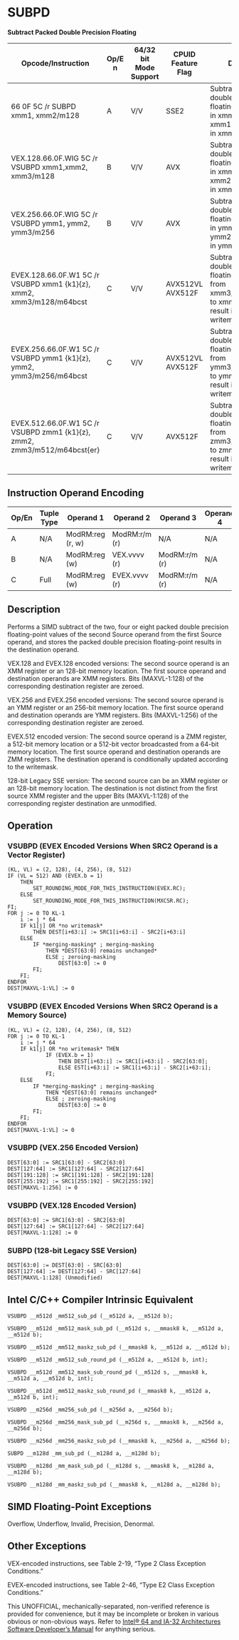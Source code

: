 # SUBPD

**Subtract Packed Double Precision Floating**

| Opcode/Instruction                                                       | Op/E n | 64/32 bit Mode Support | CPUID Feature Flag | Description                                                                                                                       |
| ------------------------------------------------------------------------ | ------ | ---------------------- | ------------------ | --------------------------------------------------------------------------------------------------------------------------------- |
| 66 0F 5C /r SUBPD xmm1, xmm2/m128                                        | A      | V/V                    | SSE2               | Subtract packed double precision floating-point values in xmm2/mem from xmm1 and store result in xmm1.                            |
| VEX.128.66.0F.WIG 5C /r VSUBPD xmm1,xmm2, xmm3/m128                      | B      | V/V                    | AVX                | Subtract packed double precision floating-point values in xmm3/mem from xmm2 and store result in xmm1.                            |
| VEX.256.66.0F.WIG 5C /r VSUBPD ymm1, ymm2, ymm3/m256                     | B      | V/V                    | AVX                | Subtract packed double precision floating-point values in ymm3/mem from ymm2 and store result in ymm1.                            |
| EVEX.128.66.0F.W1 5C /r VSUBPD xmm1 {k1}{z}, xmm2, xmm3/m128/m64bcst     | C      | V/V                    | AVX512VL AVX512F   | Subtract packed double precision floating-point values from xmm3/m128/m64bcst to xmm2 and store result in xmm1 with writemask k1. |
| EVEX.256.66.0F.W1 5C /r VSUBPD ymm1 {k1}{z}, ymm2, ymm3/m256/m64bcst     | C      | V/V                    | AVX512VL AVX512F   | Subtract packed double precision floating-point values from ymm3/m256/m64bcst to ymm2 and store result in ymm1 with writemask k1. |
| EVEX.512.66.0F.W1 5C /r VSUBPD zmm1 {k1}{z}, zmm2, zmm3/m512/m64bcst{er} | C      | V/V                    | AVX512F            | Subtract packed double precision floating-point values from zmm3/m512/m64bcst to zmm2 and store result in zmm1 with writemask k1. |

## Instruction Operand Encoding

| Op/En | Tuple Type | Operand 1        | Operand 2     | Operand 3     | Operand 4 |
| ----- | ---------- | ---------------- | ------------- | ------------- | --------- |
| A     | N/A        | ModRM:reg (r, w) | ModRM:r/m (r) | N/A           | N/A       |
| B     | N/A        | ModRM:reg (w)    | VEX.vvvv (r)  | ModRM:r/m (r) | N/A       |
| C     | Full       | ModRM:reg (w)    | EVEX.vvvv (r) | ModRM:r/m (r) | N/A       |

## Description

Performs a SIMD subtract of the two, four or eight packed double precision floating-point values of the second Source operand from the first Source operand, and stores the packed double precision floating-point results in the destination operand.

VEX.128 and EVEX.128 encoded versions: The second source operand is an XMM register or an 128-bit memory location. The first source operand and destination operands are XMM registers. Bits (MAXVL-1:128) of the corresponding destination register are zeroed.

VEX.256 and EVEX.256 encoded versions: The second source operand is an YMM register or an 256-bit memory location. The first source operand and destination operands are YMM registers. Bits (MAXVL-1:256) of the corresponding destination register are zeroed.

EVEX.512 encoded version: The second source operand is a ZMM register, a 512-bit memory location or a 512-bit vector broadcasted from a 64-bit memory location. The first source operand and destination operands are ZMM registers. The destination operand is conditionally updated according to the writemask.

128-bit Legacy SSE version: The second source can be an XMM register or an 128-bit memory location. The destination is not distinct from the first source XMM register and the upper Bits (MAXVL-1:128) of the corresponding register destination are unmodified.

## Operation

### VSUBPD (EVEX Encoded Versions When SRC2 Operand is a Vector Register)

```
(KL, VL) = (2, 128), (4, 256), (8, 512)
IF (VL = 512) AND (EVEX.b = 1)
    THEN
        SET_ROUNDING_MODE_FOR_THIS_INSTRUCTION(EVEX.RC);
    ELSE
        SET_ROUNDING_MODE_FOR_THIS_INSTRUCTION(MXCSR.RC);
FI;
FOR j := 0 TO KL-1
    i := j * 64
    IF k1[j] OR *no writemask*
        THEN DEST[i+63:i] := SRC1[i+63:i] - SRC2[i+63:i]
    ELSE
        IF *merging-masking* ; merging-masking
            THEN *DEST[63:0] remains unchanged*
            ELSE ; zeroing-masking
                DEST[63:0] := 0
        FI;
    FI;
ENDFOR
DEST[MAXVL-1:VL] := 0

```

### VSUBPD (EVEX Encoded Versions When SRC2 Operand is a Memory Source)

```
(KL, VL) = (2, 128), (4, 256), (8, 512)
FOR j := 0 TO KL-1
    i := j * 64
    IF k1[j] OR *no writemask* THEN
            IF (EVEX.b = 1)
                THEN DEST[i+63:i] := SRC1[i+63:i] - SRC2[63:0];
                ELSE EST[i+63:i] := SRC1[i+63:i] - SRC2[i+63:i];
            FI;
    ELSE
        IF *merging-masking* ; merging-masking
            THEN *DEST[63:0] remains unchanged*
            ELSE ; zeroing-masking
                DEST[63:0] := 0
        FI;
    FI;
ENDFOR
DEST[MAXVL-1:VL] := 0

```

### VSUBPD (VEX.256 Encoded Version)

```
DEST[63:0] := SRC1[63:0] - SRC2[63:0]
DEST[127:64] := SRC1[127:64] - SRC2[127:64]
DEST[191:128] := SRC1[191:128] - SRC2[191:128]
DEST[255:192] := SRC1[255:192] - SRC2[255:192]
DEST[MAXVL-1:256] := 0

```

### VSUBPD (VEX.128 Encoded Version)

```
DEST[63:0] := SRC1[63:0] - SRC2[63:0]
DEST[127:64] := SRC1[127:64] - SRC2[127:64]
DEST[MAXVL-1:128] := 0

```

### SUBPD (128-bit Legacy SSE Version)

```
DEST[63:0] := DEST[63:0] - SRC[63:0]
DEST[127:64] := DEST[127:64] - SRC[127:64]
DEST[MAXVL-1:128] (Unmodified)

```

## Intel C/C++ Compiler Intrinsic Equivalent

```
VSUBPD __m512d _mm512_sub_pd (__m512d a, __m512d b);

```

```
VSUBPD __m512d _mm512_mask_sub_pd (__m512d s, __mmask8 k, __m512d a, __m512d b);

```

```
VSUBPD __m512d _mm512_maskz_sub_pd (__mmask8 k, __m512d a, __m512d b);

```

```
VSUBPD __m512d _mm512_sub_round_pd (__m512d a, __m512d b, int);

```

```
VSUBPD __m512d _mm512_mask_sub_round_pd (__m512d s, __mmask8 k, __m512d a, __m512d b, int);

```

```
VSUBPD __m512d _mm512_maskz_sub_round_pd (__mmask8 k, __m512d a, __m512d b, int);

```

```
VSUBPD __m256d _mm256_sub_pd (__m256d a, __m256d b);

```

```
VSUBPD __m256d _mm256_mask_sub_pd (__m256d s, __mmask8 k, __m256d a, __m256d b);

```

```
VSUBPD __m256d _mm256_maskz_sub_pd (__mmask8 k, __m256d a, __m256d b);

```

```
SUBPD __m128d _mm_sub_pd (__m128d a, __m128d b);

```

```
VSUBPD __m128d _mm_mask_sub_pd (__m128d s, __mmask8 k, __m128d a, __m128d b);

```

```
VSUBPD __m128d _mm_maskz_sub_pd (__mmask8 k, __m128d a, __m128d b);

```

## SIMD Floating-Point Exceptions

Overflow, Underflow, Invalid, Precision, Denormal.

## Other Exceptions

VEX-encoded instructions, see Table 2-19, “Type 2 Class Exception Conditions.”

EVEX-encoded instructions, see Table 2-46, “Type E2 Class Exception Conditions.”

This UNOFFICIAL, mechanically-separated, non-verified reference is provided for convenience, but it may be
incomplete or broken in various obvious or non-obvious
ways. Refer to [Intel® 64 and IA-32 Architectures Software Developer’s Manual](https://software.intel.com/en-us/download/intel-64-and-ia-32-architectures-sdm-combined-volumes-1-2a-2b-2c-2d-3a-3b-3c-3d-and-4) for anything serious.
